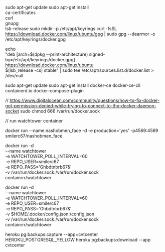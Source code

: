 sudo apt-get update
sudo apt-get install \
    ca-certificates \
    curl \
    gnupg \
    lsb-release
sudo mkdir -p /etc/apt/keyrings
curl -fsSL https://download.docker.com/linux/ubuntu/gpg | sudo gpg --dearmor -o /etc/apt/keyrings/docker.gpg

echo \
"deb [arch=$(dpkg --print-architecture) signed-by=/etc/apt/keyrings/docker.gpg] https://download.docker.com/linux/ubuntu \
$(lsb_release -cs) stable" | sudo tee /etc/apt/sources.list.d/docker.list > /dev/null

sudo apt-get update
sudo apt-get install docker-ce docker-ce-cli containerd.io docker-compose-plugin

// https://www.digitalocean.com/community/questions/how-to-fix-docker-got-permission-denied-while-trying-to-connect-to-the-docker-daemon-socket
sudo chmod 666 /var/run/docker.sock

// run watchtower container

docker run --name nashobmen_face -d -e production='yes' -p4569:4569 smilerc67/nashobmen_face

docker run -d \
    --name watchtower \
    -e WATCHTOWER_POLL_INTERVAL=60 \
    -e REPO_USER=smilerc67 \
    -e REPO_PASS='Ghbdtnbrb67&' \
    -v /var/run/docker.sock:/var/run/docker.sock \
    containrrr/watchtower


docker run -d \
    --name watchtower \
    -e WATCHTOWER_POLL_INTERVAL=60 \
    -e REPO_USER=smilerc67 \
    -e REPO_PASS='Ghbdtnbrb67&' \
    -v $HOME/.docker/config.json:/config.json \
    -v /var/run/docker.sock:/var/run/docker.sock \
    containrrr/watchtower

heroku pg:backups:capture --app=cvtcenter HEROKU_POSTGRESQL_YELLOW
heroku pg:backups:download --app cvtcenter

